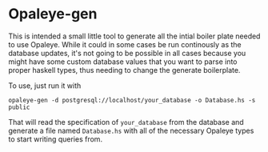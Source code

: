 # Opaleye-gen

This is intended a small little tool to generate all the intial boiler plate
needed to use Opaleye. While it could in some cases be run continously as the
database updates, it's not going to be possible in all cases because you might
have some custom database values that you want to parse into proper haskell
types, thus needing to change the generate boilerplate.

To use, just run it with

```
opaleye-gen -d postgresql://localhost/your_database -o Database.hs -s public
```

That will read the specification of `your_database` from the database and
generate a file named `Database.hs` with all of the necessary Opaleye types to
start writing queries from.

